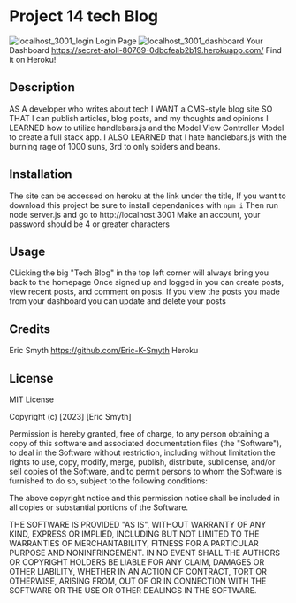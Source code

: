 # Project 14 tech Blog
![localhost_3001_login](https://github.com/Eric-K-Smyth/project14-techblog/assets/130538145/17f4a83a-b59e-48d8-bf81-9249f49a635a) Login Page
![localhost_3001_dashboard](https://github.com/Eric-K-Smyth/project14-techblog/assets/130538145/129f89ce-d1bd-4788-abd7-6e02aa53f944) Your Dashboard
https://secret-atoll-80769-0dbcfeab2b19.herokuapp.com/ Find it on Heroku!

## Description

AS A developer who writes about tech
I WANT a CMS-style blog site
SO THAT I can publish articles, blog posts, and my thoughts and opinions
I LEARNED how to utilize handlebars.js and the Model View Controller Model to create a full stack app.
I ALSO LEARNED that I hate handlebars.js with the burning rage of 1000 suns, 3rd to only spiders and beans.

## Installation
The site can be accessed on heroku at the link under the title,
If you want to download this project be sure to install dependanices with `npm i`
Then run node server.js and go to http://localhost:3001
Make an account, your password should be 4 or greater characters

## Usage
CLicking the big "Tech Blog" in the top left corner will always bring you back to the homepage
Once signed up and logged in you can create posts, view recent posts, and comment on posts.
If you view the posts you made from your dashboard you can update and delete your posts

## Credits
Eric Smyth https://github.com/Eric-K-Smyth
Heroku

## License

MIT License

Copyright (c) [2023] [Eric Smyth]

Permission is hereby granted, free of charge, to any person obtaining a copy of this software and associated documentation files (the "Software"), to deal in the Software without restriction, including without limitation the rights to use, copy, modify, merge, publish, distribute, sublicense, and/or sell copies of the Software, and to permit persons to whom the Software is furnished to do so, subject to the following conditions:

The above copyright notice and this permission notice shall be included in all copies or substantial portions of the Software.

THE SOFTWARE IS PROVIDED "AS IS", WITHOUT WARRANTY OF ANY KIND, EXPRESS OR IMPLIED, INCLUDING BUT NOT LIMITED TO THE WARRANTIES OF MERCHANTABILITY, FITNESS FOR A PARTICULAR PURPOSE AND NONINFRINGEMENT. IN NO EVENT SHALL THE AUTHORS OR COPYRIGHT HOLDERS BE LIABLE FOR ANY CLAIM, DAMAGES OR OTHER LIABILITY, WHETHER IN AN ACTION OF CONTRACT, TORT OR OTHERWISE, ARISING FROM, OUT OF OR IN CONNECTION WITH THE SOFTWARE OR THE USE OR OTHER DEALINGS IN THE SOFTWARE.
